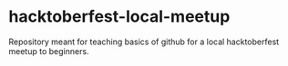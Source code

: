 # hacktoberfest-local-meetup
Repository meant for teaching basics of github for a local hacktoberfest meetup to beginners.
